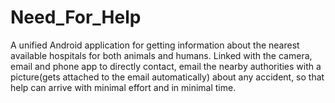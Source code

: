 # Need_For_Help
A unified Android application for getting information about the nearest available hospitals for both animals and humans. Linked with the camera, email and phone app to directly contact, email the nearby authorities with a picture(gets attached to the email automatically) about any accident, so that help can arrive with minimal effort and in minimal time. 

